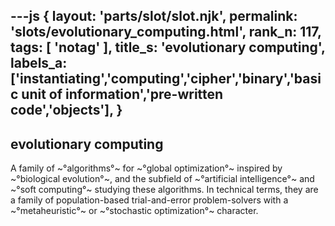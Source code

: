 ---js
{
  layout: 'parts/slot/slot.njk',
  permalink: 'slots/evolutionary_computing.html',
  rank_n: 117,
  tags: [ 'notag' ],
  title_s: 'evolutionary computing',
  labels_a: ['instantiating','computing','cipher','binary','basic unit of information','pre-written code','objects'],
}
---
## evolutionary computing

A family of ~°algorithms°~ for ~°global optimization°~ inspired by ~°biological evolution°~, and the subfield of ~°artificial intelligence°~ and ~°soft computing°~ studying these algorithms. In technical terms, they are a family of population-based trial-and-error problem-solvers with a ~°metaheuristic°~ or ~°stochastic optimization°~ character.
